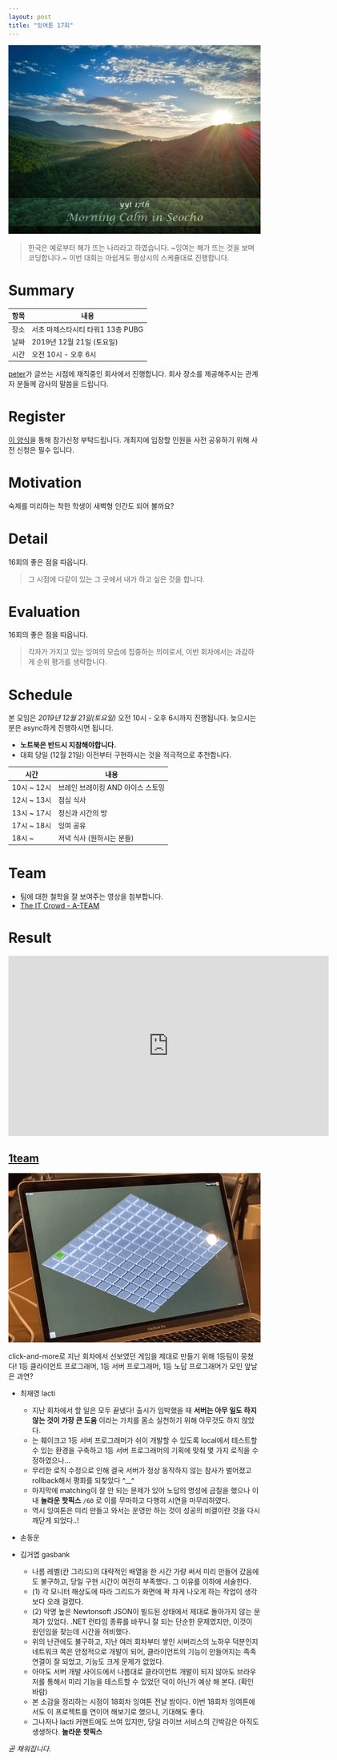 ```yaml
---
layout: post
title: "잉여톤 17회"
---
```


![poster](/images/17/yyt-poster.png)

> 한국은 예로부터 해가 뜨는 나라라고 하였습니다.
> ~잉여는 해가 뜨는 것을 보며 코딩합니다.~ 이번 대회는 아쉽게도 평상시의 스케쥴대로 진행합니다.

# Summary

| 항목 | 내용                              |
| ---- | --------------------------------- |
| 장소 | 서초 마제스타시티 타워1 13층 PUBG |
| 날짜 | 2019년 12월 21일 (토요일)         |
| 시간 | 오전 10시 - 오후 6시              |

[peter](https://github.com/hyunjong-lee)가 글쓰는 시점에 재직중인 회사에서 진행합니다. 회사 장소를 제공해주시는 관계자 분들께 감사의 말씀을 드립니다.

# Register

[이 양식](https://forms.gle/zG1w4CNNg56Kbf6D9)을 통해 참가신청 부탁드립니다. 개최지에 입장할 인원을 사전 공유하기 위해 사전 신청은 필수 입니다.

# Motivation

숙제를 미리하는 착한 학생이 새벽형 인간도 되어 볼까요?

# Detail

16회의 좋은 점을 따옵니다.

> 그 시점에 다같이 있는 그 곳에서 내가 하고 싶은 것을 합니다.

# Evaluation

16회의 좋은 점을 따옵니다.

> 각자가 가지고 있는 잉여의 모습에 집중하는 의미로서, 이번 회차에서는 과감하게 순위 평가를 생략합니다.

# Schedule

본 모임은 _2019년 12월 21일(토요일)_ 오전 10시 - 오후 6시까지 진행됩니다. 늦으시는 분은 async하게 진행하시면 됩니다.

- **노트북은 반드시 지참해야합니다.**
- 대회 당일 (12월 21일) 이전부터 구현하시는 것을 적극적으로 추천합니다.

| 시간        | 내용                              |
| ----------- | --------------------------------- |
| 10시 ~ 12시 | 브레인 브레이킹 AND 아이스 스토밍 |
| 12시 ~ 13시 | 점심 식사                         |
| 13시 ~ 17시 | 정신과 시간의 방                  |
| 17시 ~ 18시 | 잉여 공유                         |
| 18시 ~      | 저녁 식사 (원하시는 분들)         |

# Team

- 팀에 대한 철학을 잘 보여주는 영상을 첨부합니다.
- [The IT Crowd - A-TEAM](https://youtu.be/gdlAs9g2udM)

# Result

<iframe width="640" height="360" src="https://www.youtube.com/embed/0MW9oSmml-Q" frameborder="0" allow="accelerometer; autoplay; encrypted-media; gyroscope; picture-in-picture" allowfullscreen></iframe>

## [1team](https://github.com/yingyeothon/1team-unity-client)

![1team](/images/17/1team.png)

click-and-more로 지난 회차에서 선보였던 게임을 제대로 만들기 위해 1등팀이 뭉쳤다! 1등 클라이언트 프로그래머, 1등 서버 프로그래머, 1등 노답 프로그래머가 모인 앞날은 과연?

- 최재영 lacti

  - 지난 회차에서 할 일은 모두 끝냈다! 출시가 임박했을 때 **서버는 아무 일도 하지 않는 것이 가장 큰 도움** 이라는 가치를 몸소 실천하기 위해 아무것도 하지 않았다.
  - 는 훼이크고 1등 서버 프로그래머가 쉬이 개발할 수 있도록 local에서 테스트할 수 있는 환경을 구축하고 1등 서버 프로그래머의 기획에 맞춰 몇 가지 로직을 수정하였으나...
  - 무리한 로직 수정으로 인해 결국 서버가 정상 동작하지 않는 참사가 벌어졌고 rollback해서 평화를 되찾았다 ^\_\_^
  - 마지막에 matching이 잘 안 되는 문제가 있어 노답의 명성에 금칠을 했으나 이내 **놀라운 핫픽스** `/60` 로 이를 무마하고 다행히 시연을 마무리하였다.
  - 역시 잉여톤은 미리 만들고 와서는 운영만 하는 것이 성공의 비결이란 것을 다시 깨닫게 되었다..!

- 손동운

- 김거엽 gasbank

  - 나름 레벨(칸 그리드)의 대략적인 배열을 한 시간 가량 써서 미리 만들어 갔음에도 불구하고, 당일 구현 시간이 여전히 부족했다. 그 이유를 이하에 서술한다.
  - (1) 각 모니터 해상도에 따라 그리드가 화면에 꽉 차게 나오게 하는 작업이 생각보다 오래 걸렸다.
  - (2) 악명 높은 Newtonsoft JSON이 빌드된 상태에서 제대로 돌아가지 않는 문제가 있었다. .NET 런타임 종류를 바꾸니 잘 되는 단순한 문제였지만, 이것이 원인임을 찾는데 시간을 허비했다.
  - 위의 난관에도 불구하고, 지난 여러 회차부터 쌓인 서버리스의 노하우 덕분인지 네트워크 쪽은 안정적으로 개발이 되어, 클라이언트의 기능이 만들어지는 족족 연결이 잘 되었고, 기능도 크게 문제가 없었다.
  - 아마도 서버 개발 사이드에서 나름대로 클라이언트 개발이 되지 않아도 브라우저를 통해서 미리 기능을 테스트할 수 있었던 덕이 아닌가 예상 해 본다. (확인 바람)
  - 본 소감을 정리하는 시점이 18회차 잉여톤 전날 밤이다. 이번 18회차 잉여톤에서도 이 프로젝트를 연이어 해보기로 했으니, 기대해도 좋다.
  - 그나저나 lacti 커맨트에도 쓰여 있지만, 당일 라이브 서비스의 긴박감은 아직도 생생하다. **놀라운 핫픽스**


_곧 채워집니다._
